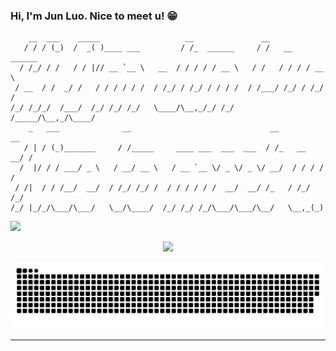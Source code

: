 ### Hi, I'm Jun Luo. Nice to meet u! :grin:
```
    __  ___    _____                   __               __              
   / / / (_)  /  _( )____ ___         / /_  ______     / /   __  ______ 
  / /_/ / /   / / |// __ `__ \   __  / / / / / __ \   / /   / / / / __ \
 / __  / /  _/ /   / / / / / /  / /_/ / /_/ / / / /  / /___/ /_/ / /_/ /
/_/ /_/_/  /___/  /_/ /_/ /_/   \____/\__,_/_/ /_/  /_____/\__,_/\____/ 
    _   ___              __                               __           __
   / | / (_)_______     / /_____     ____ ___  ___  ___  / /_   __  __/ /
  /  |/ / / ___/ _ \   / __/ __ \   / __ `__ \/ _ \/ _ \/ __/  / / / / / 
 / /|  / / /__/  __/  / /_/ /_/ /  / / / / / /  __/  __/ /_   / /_/ /_/  
/_/ |_/_/\___/\___/   \__/\____/  /_/ /_/ /_/\___/\___/\__/   \__,_(_)  
```





<img src="https://readme-typing-svg.herokuapp.com?duration=2500&lines=Hi%2C+I'm+JunLuo!" href="https://github.com/valensce"><br>
<div align="center">
	<p>
		<img src = "https://readme-typing-svg.herokuapp.com?duration=2500&size=26&color=20C20E&center=true&lines=Nice+to+meet+u">
	</p>
<img align="center" href="https://github.com/Valensce" src="https://raw.githubusercontent.com/Valensce/Valensce/output/github-contribution-grid-snake.svg"><br><hr>
</div>
<!--

**DouBiBaNi/DouBiBaNi** is a ✨ _special_ ✨ repository because its `README.md` (this file) appears on your GitHub profile.
<img src="https://readme-typing-svg.herokuapp.com?duration=2500&lines=This+is+JunLuo%2C+an+alt+account" href="https://github.com/valensce"><br><hr>

Here are some ideas to get you started:

- 🔭 I’m currently working on ...
- 🌱 I’m currently learning ...
- 👯 I’m looking to collaborate on ...
- 🤔 I’m looking for help with ...
- 💬 Ask me about ...
- 📫 How to reach me: ...
- 😄 Pronouns: ...
- ⚡ Fun fact: ...
-->
